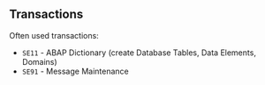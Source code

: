 ## Transactions

Often used transactions:
* `SE11` - ABAP Dictionary (create Database Tables, Data Elements, Domains)
* `SE91` - Message Maintenance
